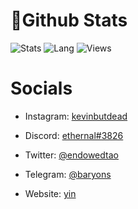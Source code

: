 # 🐲Github Stats
![Stats](https://github-readme-stats.vercel.app/api?username=r6f&show_icons=true&theme=radical)
![Lang](https://github-readme-stats.vercel.app/api/top-langs/?username=r6f&title_color=f5f5f5&text_color=D2D2D2&icon_color=EAEAEA&bg_color=313131)
![Views](https://gpvc.arturio.dev/r6f) 
# Socials

- Instagram: [kevinbutdead](https://instagram.com/kevinbutdead)

- Discord: [ethernal#3826](https://discord.gg/m922xF9)

- Twitter: [@endowedtao](https://twitter.com/endowedtao)

- Telegram: [@baryons](https://t.me/undecryptable)

- Website: [yin](https://yin.gg)

